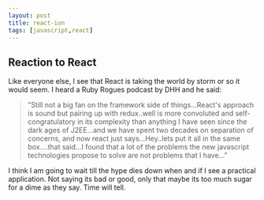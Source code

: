 ```yaml
---
layout: post
title: react-ion
tags: [javascript,react]
---
```


## Reaction to React
 Like everyone else, I see that React is taking the world by storm
or so it would seem.  I heard a Ruby Rogues podcast by DHH and he said:
   
 >"Still not a big fan on the framework side of things...React's approach is sound but pairing up with redux..well is more convoluted and self-congratulatory in its complexity than anything I have seen since the dark ages of J2EE...and we have spent two decades on separation of concerns, and now react just says...Hey..lets put it all in the same box....that said...I found that a lot of the problems the new javascript technologies propose to solve are not problems that I have..."
 
 I think I am going to wait till the hype dies down when and if I see a practical application.  Not saying its bad or good, only that maybe its too much sugar for a dime as they say. Time will tell.